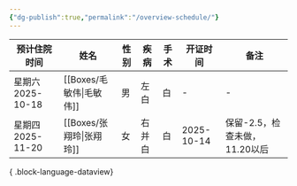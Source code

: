 ```yaml
---
{"dg-publish":true,"permalink":"/overview-schedule/"}
---
```



| 预计住院时间         | 姓名                    | 性别 | 疾病  | 手术 | 开证时间       | 备注                  |
| -------------- | --------------------- | -- | --- | -- | ---------- | ------------------- |
| 星期六 2025-10-18 | [[Boxes/毛敏伟\|毛敏伟]] | 男  | 左白  | 白  | \-         | \-                  |
| 星期四 2025-11-20 | [[Boxes/张翔玲\|张翔玲]] | 女  | 右并白 | 白  | 2025-10-14 | 保留-2.5，检查未做，11.20以后 |

{ .block-language-dataview}

